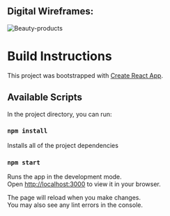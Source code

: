 ## Digital Wireframes:
![Beauty-products](https://github.com/CelesTech03/Beauty-Website/assets/57969388/160b4bb8-12d2-4ccd-a21e-d267d7b972db)

# Build Instructions

This project was bootstrapped with [Create React App](https://github.com/facebook/create-react-app).

## Available Scripts

In the project directory, you can run:

### `npm install`
Installs all of the project dependencies

### `npm start`

Runs the app in the development mode.\
Open [http://localhost:3000](http://localhost:3000) to view it in your browser.

The page will reload when you make changes.\
You may also see any lint errors in the console.
